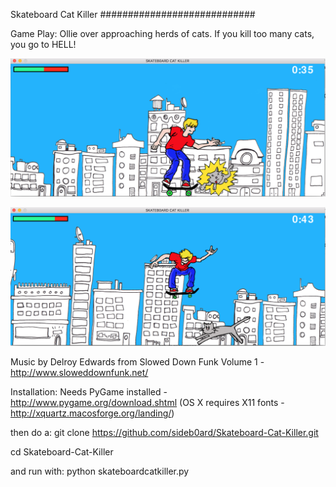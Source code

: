 Skateboard Cat Killer
############################

Game Play:
Ollie over approaching herds of cats. If you kill too many cats, you go to HELL!

![gameplay](screenshot.png)

![gameplay](screenshot2.png)

Music by Delroy Edwards from Slowed Down Funk Volume 1 - http://www.sloweddownfunk.net/

Installation:
Needs PyGame installed - http://www.pygame.org/download.shtml
(OS X requires X11 fonts - http://xquartz.macosforge.org/landing/)

then do a:
git clone https://github.com/sideb0ard/Skateboard-Cat-Killer.git

cd Skateboard-Cat-Killer

and run with:
python skateboardcatkiller.py


